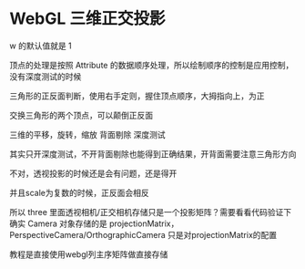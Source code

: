# WebGL 三维正交投影

w 的默认值就是 1

顶点的处理是按照 Attribute 的数据顺序处理，所以绘制顺序的控制是应用控制，没有深度测试的时候

三角形的正反面判断，使用右手定则，握住顶点顺序，大拇指向上，为正

交换三角形的两个顶点，可以颠倒正反面

三维的平移，旋转，缩放
背面剔除
深度测试

其实只开深度测试，不开背面剔除也能得到正确结果，开背面需要注意三角形方向

不对，透视投影的时候还是会有问题，还是得开

并且scale为复数的时候，正反面会相反

所以 three 里面透视相机/正交相机存储只是一个投影矩阵？需要看看代码验证下
确实 Camera 对象存储的是 projectionMatrix，PerspectiveCamera/OrthographicCamera 只是对projectionMatrix的配置

教程是直接使用webgl列主序矩阵做直接存储
